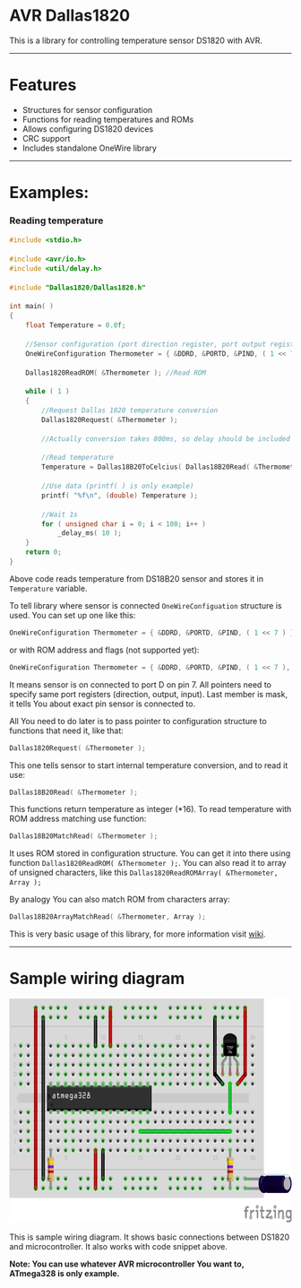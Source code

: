 # AVR Dallas1820
This is a library for controlling temperature sensor DS1820 with AVR.

<hr>

# Features
 - Structures for sensor configuration
 - Functions for reading temperatures and ROMs
 - Allows configuring DS1820 devices
 - CRC support
 - Includes standalone OneWire library

<hr>

# Examples:

### Reading temperature

```c
#include <stdio.h>

#include <avr/io.h>
#include <util/delay.h>

#include "Dallas1820/Dallas1820.h"

int main( )
{
    float Temperature = 0.0f;

    //Sensor configuration (port direction register, port output register, port input register and mask)
    OneWireConfiguration Thermometer = { &DDRD, &PORTD, &PIND, ( 1 << 7 ) };

    Dallas1820ReadROM( &Thermometer ); //Read ROM

    while ( 1 )
    {
        //Request Dallas 1820 temperature conversion
        Dallas1820Request( &Thermometer );

        //Actually conversion takes 800ms, so delay should be included here, but it's optional

        //Read temperature
        Temperature = Dallas18B20ToCelcius( Dallas18B20Read( &Thermometer ) );

        //Use data (printf( ) is only example)
        printf( "%f\n", (double) Temperature );

        //Wait 1s
        for ( unsigned char i = 0; i < 100; i++ )
            _delay_ms( 10 );
    }
    return 0;
}

```

Above code reads temperature from DS18B20 sensor and stores it in `Temperature` variable.

To tell library where sensor is connected `OneWireConfiguation` structure is used. You can set up one like this:

```c
OneWireConfiguration Thermometer = { &DDRD, &PORTD, &PIND, ( 1 << 7 ) };

```

or with ROM address and flags (not supported yet):

```c
OneWireConfiguration Thermometer = { &DDRD, &PORTD, &PIND, ( 1 << 7 ), 0, { 0x28, 0xff, 0x9c, 0xc0, 0x71, 0x14, 0x04, 0x15 } };

```

It means sensor is on connected to port D on pin 7. All pointers need to specify same port registers (direction, output, input). Last member is mask, it tells You about exact pin sensor is connected to.

All You need to do later is to pass pointer to configuration structure to functions that need it, like that:

```c
Dallas1820Request( &Thermometer );
```

This one tells sensor to start internal temperature conversion, and to read it use:

```c
Dallas18B20Read( &Thermometer );
```

This functions return temperature as integer (*16).
To read temperature with ROM address matching use function:

```c
Dallas18B20MatchRead( &Thermometer );
``` 

It uses ROM stored in configuration structure. You can get it into there using function `Dallas1820ReadROM( &Thermometer );`. You can also read it to array of unsigned characters, like this `Dallas1820ReadROMArray( &Thermometer, Array );`

By analogy You can also match ROM from characters array:

```c
Dallas18B20ArrayMatchRead( &Thermometer, Array );
```

This is very basic usage of this library, for more information visit [wiki](https://github.com/Jacajack/avr-dallas1820/wiki).

<hr>

# Sample wiring diagram
<img src="samplewiring.png" height=400px></img>

This is sample wiring diagram. It shows basic connections between DS1820 and microcontroller. It also works with code snippet above.

**Note: You can use whatever AVR microcontroller You want to, ATmega328 is only example.**
